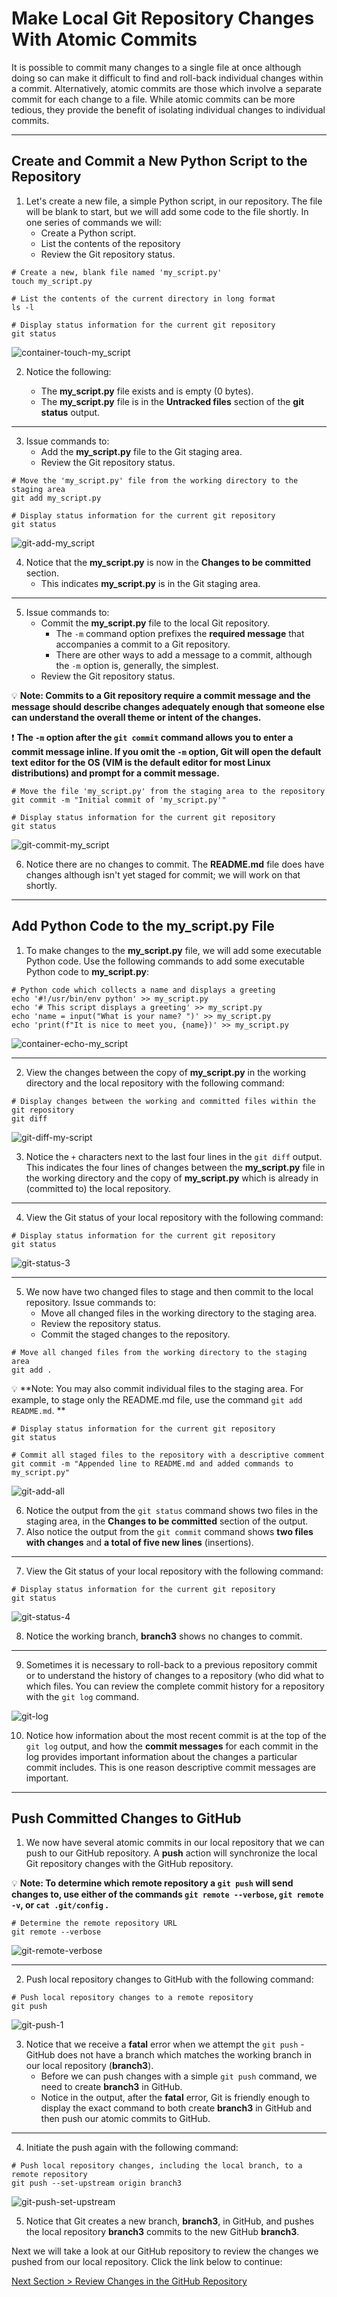 # Make Local Git Repository Changes With Atomic Commits

It is possible to commit many changes to a single file at once although doing so can make it difficult to find and roll-back individual changes within a commit. Alternatively, atomic commits are those which involve a separate commit for each change to a file. While atomic commits can be more tedious, they provide the benefit of isolating individual changes to individual commits.

---

## Create and Commit a New Python Script to the Repository

1. Let's create a new file, a simple Python script, in our repository. The file will be blank to start, but we will add some code to the file shortly. In one series of commands we will:
   - Create a Python script.
   - List the contents of the repository
   - Review the Git repository status.

```shell
# Create a new, blank file named 'my_script.py'
touch my_script.py
```

```shell
# List the contents of the current directory in long format
ls -l
```

```shell
# Display status information for the current git repository
git status
```

![container-touch-my_script](../images/container-touch-my_script.png "Create a new Python script file")

2. Notice the following:

   - The **my_script.py** file exists and is empty (0 bytes).
   - The **my_script.py** file is in the **Untracked files** section of the **git status** output.

---

3. Issue commands to:
   - Add the **my_script.py** file to the Git staging area.
   - Review the Git repository status.

```shell
# Move the 'my_script.py' file from the working directory to the staging area
git add my_script.py
```

```shell
# Display status information for the current git repository
git status
```

![git-add-my_script](../images/git-add-my_script.png "Add 'my_script.py' to the staging area")

4. Notice that the **my_script.py** is now in the **Changes to be committed** section.
   - This indicates **my_script.py** is in the Git staging area.

---

5. Issue commands to:
   - Commit the **my_script.py** file to the local Git repository.
     - The `-m` command option prefixes the **required message** that accompanies a commit to a Git repository.
     - There are other ways to add a message to a commit, although the `-m` option is, generally, the simplest.
   - Review the Git repository status.

:bulb: **Note: Commits to a Git repository require a commit message and the message should describe changes adequately enough that someone else can understand the overall theme or intent of the changes.**

:exclamation: **The `-m` option after the `git commit` command allows you to enter a commit message inline.  If you omit the `-m` option, Git will open the default text editor for the OS (VIM is the default editor for most Linux distributions) and prompt for a commit message.**

```shell
# Move the file 'my_script.py' from the staging area to the repository
git commit -m "Initial commit of 'my_script.py'"
```

```shell
# Display status information for the current git repository
git status
```
![git-commit-my_script](../images/git-commit-my_script.png "Commit 'my_script.py' to the local repository")

6. Notice there are no changes to commit. The **README.md** file does have changes although isn't yet staged for commit; we will work on that shortly.

---

## Add Python Code to the my_script.py File

1. To make changes to the **my_script.py** file, we will add some executable Python code. Use the following commands to add some executable Python code to **my_script.py**:

```shell
# Python code which collects a name and displays a greeting
echo '#!/usr/bin/env python' >> my_script.py
echo '# This script displays a greeting' >> my_script.py
echo 'name = input("What is your name? ")' >> my_script.py
echo 'print(f"It is nice to meet you, {name})' >> my_script.py
```

![container-echo-my_script](../images/container-echo-my_script.png "Add code to 'my_script.py'")

---

2. View the changes between the copy of **my_script.py** in the working directory and the local repository with the following command:

```shell
# Display changes between the working and committed files within the git repository
git diff
```

![git-diff-my-script](../images/git-diff-my-script.png "Display changes between the working and committed copies of 'my_script.py'")

3. Notice the `+` characters next to the last four lines in the `git diff` output.  This indicates the four lines of changes between the **my_script.py** file in the working directory and the copy of **my_script.py** which is already in (committed to) the local repository.

---

4. View the Git status of your local repository with the following command:

```shell
# Display status information for the current git repository
git status
```

![git-status-3](../images/git-status-3.png "Display the git repository status")

---

5. We now have two changed files to stage and then commit to the local repository. Issue commands to:
   - Move all changed files in the working directory to the staging area.
   - Review the repository status.
   - Commit the staged changes to the repository.

```shell
# Move all changed files from the working directory to the staging area
git add .
```

:bulb: **Note: You may also commit individual files to the staging area.  For example, to stage only the README.md file, use the command `git add README.md`. **

```shell
# Display status information for the current git repository
git status
```

```shell
# Commit all staged files to the repository with a descriptive comment
git commit -m "Appended line to README.md and added commands to my_script.py"
```

![git-add-all](../images/git-add-all.png "Stage and commit 'my_script.py' and 'README.md' to the repository")

6. Notice the output from the `git status` command shows two files in the staging area, in the **Changes to be committed** section of the output.
7. Also notice the output from the `git commit` command shows **two files with changes** and **a total of five new lines** (insertions).

---

7. View the Git status of your local repository with the following command:

```shell
# Display status information for the current git repository
git status
```

![git-status-4](../images/git-status-4.png "Display the git repository status")

8. Notice the working branch, **branch3** shows no changes to commit.

---

9. Sometimes it is necessary to roll-back to a previous repository commit or to understand the history of changes to a repository (who did what to which files.  You can review the complete commit history for a repository with the `git log` command.

![git-log](../images/git-log.png "Display the git commit history")

10. Notice how information about the most recent commit is at the top of the `git log` output, and how the **commit messages** for each commit in the log provides important information about the changes a particular commit includes.  This is one reason descriptive commit messages are important.

---

## Push Committed Changes to GitHub

1. We now have several atomic commits in our local repository that we can push to our GitHub repository. A **push** action will synchronize the local Git repository changes with the GitHub repository.

:bulb: **Note: To determine which remote repository a `git push` will send changes to, use either of the commands `git remote --verbose`, `git remote -v`, or `cat .git/config` .**

```shell
# Determine the remote repository URL
git remote --verbose
```

![git-remote-verbose](../images/git-remote-verbose.png "Display the remote repository URL")

---

2. Push local repository changes to GitHub with the following command:

```shell
# Push local repository changes to a remote repository
git push
```

![git-push-1](../images/git-push-1.png "Push local repository changes to GitHub")

3. Notice that we receive a **fatal** error when we attempt the `git push` - GitHub does not have a branch which matches the working branch in our local repository (**branch3**).
   - Before we can push changes with a simple `git push` command, we need to create **branch3** in GitHub.
   - Notice in the output, after the **fatal** error, Git is friendly enough to display the exact command to both create **branch3** in GitHub and then push our atomic commits to GitHub.

---

4. Initiate the push again with the following command:

```shell
# Push local repository changes, including the local branch, to a remote repository
git push --set-upstream origin branch3
```

![git-push-set-upstream](../images/git-push-set-upstream.png "Display the remote repository URL and create a remote branch named 'branch3'")

5. Notice that Git creates a new branch, **branch3**, in GitHub, and pushes the local repository **branch3** commits to the new GitHub **branch3**.

Next we will take a look at our GitHub repository to review the changes we pushed from our local repository. Click the link below to continue:

[Next Section > Review Changes in the GitHub Repository](section_10.md "Review Changes in the GitHub Repository")
